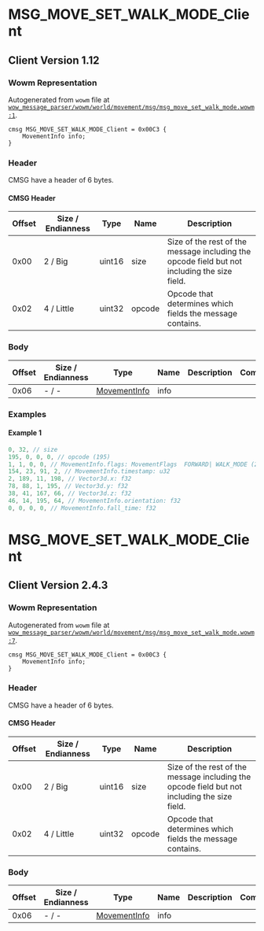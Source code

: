 # MSG_MOVE_SET_WALK_MODE_Client

## Client Version 1.12

### Wowm Representation

Autogenerated from `wowm` file at [`wow_message_parser/wowm/world/movement/msg/msg_move_set_walk_mode.wowm:1`](https://github.com/gtker/wow_messages/tree/main/wow_message_parser/wowm/world/movement/msg/msg_move_set_walk_mode.wowm#L1).
```rust,ignore
cmsg MSG_MOVE_SET_WALK_MODE_Client = 0x00C3 {
    MovementInfo info;
}
```
### Header

CMSG have a header of 6 bytes.

#### CMSG Header

| Offset | Size / Endianness | Type   | Name   | Description |
| ------ | ----------------- | ------ | ------ | ----------- |
| 0x00   | 2 / Big           | uint16 | size   | Size of the rest of the message including the opcode field but not including the size field.|
| 0x02   | 4 / Little        | uint32 | opcode | Opcode that determines which fields the message contains.|

### Body

| Offset | Size / Endianness | Type | Name | Description | Comment |
| ------ | ----------------- | ---- | ---- | ----------- | ------- |
| 0x06 | - / - | [MovementInfo](movementinfo.md) | info |  |  |

### Examples

#### Example 1

```c
0, 32, // size
195, 0, 0, 0, // opcode (195)
1, 1, 0, 0, // MovementInfo.flags: MovementFlags  FORWARD| WALK_MODE (257)
154, 23, 91, 2, // MovementInfo.timestamp: u32
2, 189, 11, 198, // Vector3d.x: f32
78, 88, 1, 195, // Vector3d.y: f32
38, 41, 167, 66, // Vector3d.z: f32
46, 14, 195, 64, // MovementInfo.orientation: f32
0, 0, 0, 0, // MovementInfo.fall_time: f32
```
# MSG_MOVE_SET_WALK_MODE_Client

## Client Version 2.4.3

### Wowm Representation

Autogenerated from `wowm` file at [`wow_message_parser/wowm/world/movement/msg/msg_move_set_walk_mode.wowm:7`](https://github.com/gtker/wow_messages/tree/main/wow_message_parser/wowm/world/movement/msg/msg_move_set_walk_mode.wowm#L7).
```rust,ignore
cmsg MSG_MOVE_SET_WALK_MODE_Client = 0x00C3 {
    MovementInfo info;
}
```
### Header

CMSG have a header of 6 bytes.

#### CMSG Header

| Offset | Size / Endianness | Type   | Name   | Description |
| ------ | ----------------- | ------ | ------ | ----------- |
| 0x00   | 2 / Big           | uint16 | size   | Size of the rest of the message including the opcode field but not including the size field.|
| 0x02   | 4 / Little        | uint32 | opcode | Opcode that determines which fields the message contains.|

### Body

| Offset | Size / Endianness | Type | Name | Description | Comment |
| ------ | ----------------- | ---- | ---- | ----------- | ------- |
| 0x06 | - / - | [MovementInfo](movementinfo.md) | info |  |  |

